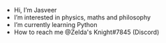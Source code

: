 -  Hi, I’m Jasveer
-  I’m interested in physics, maths and philosophy 
-  I’m currently learning Python
-  How to reach me @Zelda's Knight#7845 (Discord)
